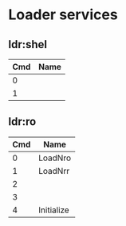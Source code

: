 # Loader services

## ldr:shel

| Cmd | Name |
| --- | ---- |
| 0   |      |
| 1   |      |

## ldr:ro

| Cmd | Name       |
| --- | ---------- |
| 0   | LoadNro    |
| 1   | LoadNrr    |
| 2   |            |
| 3   |            |
| 4   | Initialize |
